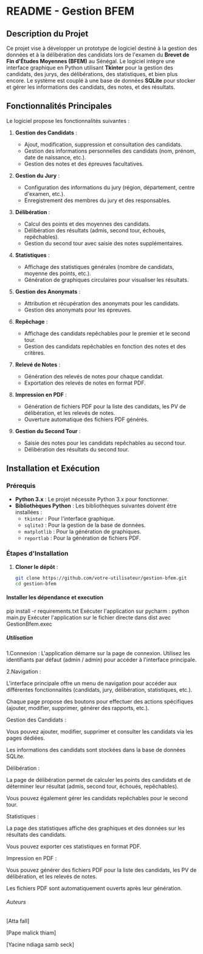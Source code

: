 # README - Gestion BFEM

## Description du Projet

Ce projet vise à développer un prototype de logiciel destiné à la gestion des données et à la délibération des candidats lors de l'examen du **Brevet de Fin d'Études Moyennes (BFEM)** au Sénégal. Le logiciel intègre une interface graphique en Python utilisant **Tkinter** pour la gestion des candidats, des jurys, des délibérations, des statistiques, et bien plus encore. Le système est couplé à une base de données **SQLite** pour stocker et gérer les informations des candidats, des notes, et des résultats.

## Fonctionnalités Principales

Le logiciel propose les fonctionnalités suivantes :

1. **Gestion des Candidats** :
   - Ajout, modification, suppression et consultation des candidats.
   - Gestion des informations personnelles des candidats (nom, prénom, date de naissance, etc.).
   - Gestion des notes et des épreuves facultatives.

2. **Gestion du Jury** :
   - Configuration des informations du jury (région, département, centre d'examen, etc.).
   - Enregistrement des membres du jury et des responsables.

3. **Délibération** :
   - Calcul des points et des moyennes des candidats.
   - Délibération des résultats (admis, second tour, échoués, repêchables).
   - Gestion du second tour avec saisie des notes supplémentaires.

4. **Statistiques** :
   - Affichage des statistiques générales (nombre de candidats, moyenne des points, etc.).
   - Génération de graphiques circulaires pour visualiser les résultats.

5. **Gestion des Anonymats** :
   - Attribution et récupération des anonymats pour les candidats.
   - Gestion des anonymats pour les épreuves.

6. **Repêchage** :
   - Affichage des candidats repêchables pour le premier et le second tour.
   - Gestion des candidats repêchables en fonction des notes et des critères.

7. **Relevé de Notes** :
   - Génération des relevés de notes pour chaque candidat.
   - Exportation des relevés de notes en format PDF.

8. **Impression en PDF** :
   - Génération de fichiers PDF pour la liste des candidats, les PV de délibération, et les relevés de notes.
   - Ouverture automatique des fichiers PDF générés.

9. **Gestion du Second Tour** :
   - Saisie des notes pour les candidats repêchables au second tour.
   - Délibération des résultats du second tour.

## Installation et Exécution

### Prérequis

- **Python 3.x** : Le projet nécessite Python 3.x pour fonctionner.
- **Bibliothèques Python** : Les bibliothèques suivantes doivent être installées :
  - `tkinter` : Pour l'interface graphique.
  - `sqlite3` : Pour la gestion de la base de données.
  - `matplotlib` : Pour la génération de graphiques.
  - `reportlab` : Pour la génération de fichiers PDF.

### Étapes d'Installation

1. **Cloner le dépôt** :
   ```bash
   git clone https://github.com/votre-utilisateur/gestion-bfem.git
   cd gestion-bfem
   
#### Installer les dépendance et execution

  pip install -r requirements.txt
Exécuter l'application sur pycharm :
  python main.py
Exécuter l'application sur le fichier directe dans dist avec GestionBfem.exec


##### Utilisation
1.Connexion :
L'application démarre sur la page de connexion. Utilisez les identifiants par défaut (admin / admin) pour accéder à l'interface principale.

2.Navigation :

L'interface principale offre un menu de navigation pour accéder aux différentes fonctionnalités (candidats, jury, délibération, statistiques, etc.).

Chaque page propose des boutons pour effectuer des actions spécifiques (ajouter, modifier, supprimer, générer des rapports, etc.).

Gestion des Candidats :

Vous pouvez ajouter, modifier, supprimer et consulter les candidats via les pages dédiées.

Les informations des candidats sont stockées dans la base de données SQLite.

Délibération :

La page de délibération permet de calculer les points des candidats et de déterminer leur résultat (admis, second tour, échoués, repêchables).

Vous pouvez également gérer les candidats repêchables pour le second tour.

Statistiques :

La page des statistiques affiche des graphiques et des données sur les résultats des candidats.

Vous pouvez exporter ces statistiques en format PDF.

Impression en PDF :

Vous pouvez générer des fichiers PDF pour la liste des candidats, les PV de délibération, et les relevés de notes.

Les fichiers PDF sont automatiquement ouverts après leur génération.

###### Auteurs
[Atta fall] 

[Pape malick thiam] 

[Yacine ndiaga samb seck] 


